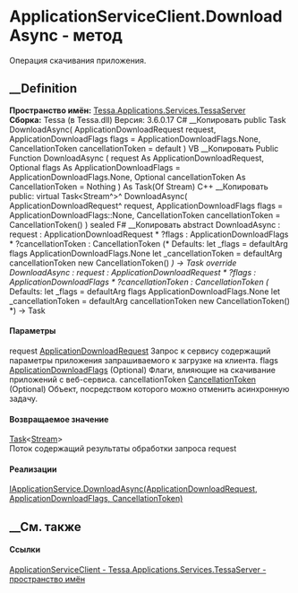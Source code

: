 # ApplicationServiceClient.DownloadAsync - метод
Операция скачивания приложения.
## __Definition
 **Пространство имён:**
[Tessa.Applications.Services.TessaServer](N_Tessa_Applications_Services_TessaServer.htm)  
 **Сборка:** Tessa (в Tessa.dll) Версия: 3.6.0.17
C# __Копировать
     public Task<Stream> DownloadAsync(
    	ApplicationDownloadRequest request,
    	ApplicationDownloadFlags flags = ApplicationDownloadFlags.None,
    	CancellationToken cancellationToken = default
    )
VB __Копировать
     Public Function DownloadAsync ( 
    	request As ApplicationDownloadRequest,
    	Optional flags As ApplicationDownloadFlags = ApplicationDownloadFlags.None,
    	Optional cancellationToken As CancellationToken = Nothing
    ) As Task(Of Stream)
C++ __Копировать
     public:
    virtual Task<Stream^>^ DownloadAsync(
    	ApplicationDownloadRequest^ request, 
    	ApplicationDownloadFlags flags = ApplicationDownloadFlags::None, 
    	CancellationToken cancellationToken = CancellationToken()
    ) sealed
F# __Копировать
     abstract DownloadAsync : 
            request : ApplicationDownloadRequest * 
            ?flags : ApplicationDownloadFlags * 
            ?cancellationToken : CancellationToken 
    (* Defaults:
            let _flags = defaultArg flags ApplicationDownloadFlags.None
            let _cancellationToken = defaultArg cancellationToken new CancellationToken()
    *)
    -> Task<Stream> 
    override DownloadAsync : 
            request : ApplicationDownloadRequest * 
            ?flags : ApplicationDownloadFlags * 
            ?cancellationToken : CancellationToken 
    (* Defaults:
            let _flags = defaultArg flags ApplicationDownloadFlags.None
            let _cancellationToken = defaultArg cancellationToken new CancellationToken()
    *)
    -> Task<Stream> 
#### Параметры
request
[ApplicationDownloadRequest](T_Tessa_Applications_Services_TessaServer_ApplicationDownloadRequest.htm)
     Запрос к сервису содержащий параметры приложения запрашиваемого к загрузке на клиента. 
flags
[ApplicationDownloadFlags](T_Tessa_Applications_Services_TessaServer_ApplicationDownloadFlags.htm)
(Optional)
    Флаги, влияющие на скачивание приложений с веб-сервиса.
cancellationToken
[CancellationToken](https://learn.microsoft.com/dotnet/api/system.threading.cancellationtoken)
(Optional)
    Объект, посредством которого можно отменить асинхронную задачу.
#### Возвращаемое значение
[Task](https://learn.microsoft.com/dotnet/api/system.threading.tasks.task-1)<[Stream](https://learn.microsoft.com/dotnet/api/system.io.stream)>  
Поток содержащий результаты обработки запроса request
#### Реализации
[IApplicationService.DownloadAsync(ApplicationDownloadRequest,
ApplicationDownloadFlags,
CancellationToken)](M_Tessa_Applications_Services_TessaServer_IApplicationService_DownloadAsync.htm)  
##  __См. также
#### Ссылки
[ApplicationServiceClient -
](T_Tessa_Applications_Services_TessaServer_ApplicationServiceClient.htm)
[Tessa.Applications.Services.TessaServer - пространство
имён](N_Tessa_Applications_Services_TessaServer.htm)
